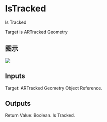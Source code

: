 # IsTracked

Is Tracked

Target is ARTracked Geometry

## 图示

![]($-20221218-17580663.png)

## Inputs

Target: ARTracked Geometry Object Reference.  

## Outputs

Return Value: Boolean. Is Tracked.

